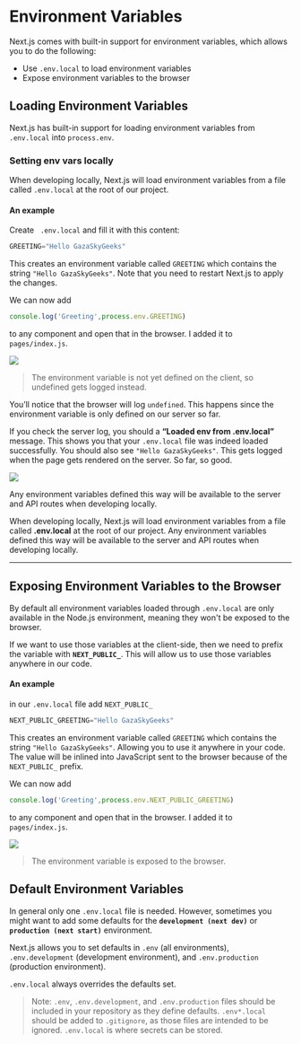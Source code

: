 # Environment Variables

Next.js comes with built-in support for environment variables, which allows you to do the following:

* Use `.env.local` to load environment variables
* Expose environment variables to the browser


## Loading Environment Variables

Next.js has built-in support for loading environment variables from `.env.local` into `process.env`.

### Setting env vars locally
When developing locally, Next.js will load environment variables from a file called `.env.local` at the root of our project.

#### An example 
Create ` .env.local` and fill it with this content:

```js
GREETING="Hello GazaSkyGeeks"
```
This creates an environment variable called `GREETING` which contains the string `"Hello GazaSkyGeeks"`. Note that you need to restart Next.js to apply the changes.

We can now add
```js
console.log('Greeting',process.env.GREETING)
```
to any component and open that in the browser. I added it to `pages/index.js`.

![](https://i.imgur.com/Qncy0v2.jpg)

> The environment variable is not yet defined on the client, so undefined gets logged instead.
> 
You’ll notice that the browser will log `undefined`. This happens since the environment variable is only defined on our server so far.

If you check the server log, you should a **“Loaded env from .env.local”** message. This shows you that your `.env.local` file was indeed loaded successfully. You should also see `"Hello GazaSkyGeeks"`. This gets logged when the page gets rendered on the server. So far, so good.

![](https://i.imgur.com/u8fsBBw.png)

Any environment variables defined this way will be available to the server and API routes when developing locally.


When developing locally, Next.js will load environment variables from a file called **.env.local** at the root of our project. Any environment variables defined this way will be available to the server and API routes when developing locally.


---

 ## Exposing Environment Variables to the Browser
 By default all environment variables loaded through `.env.local` are only available in the Node.js environment, meaning they won't be exposed to the browser.


 If we want to use those variables at the client-side, then we need to prefix the variable with **`NEXT_PUBLIC_`**. This will allow us to use those variables anywhere in our code.
 
 #### An example 


in our `.env.local` file add `NEXT_PUBLIC_`

```js
NEXT_PUBLIC_GREETING="Hello GazaSkyGeeks"
```
This creates an environment variable called `GREETING` which contains the string `"Hello GazaSkyGeeks"`.  Allowing you to use it anywhere in your code. The value will be inlined into JavaScript sent to the browser because of the `NEXT_PUBLIC_` prefix.

We can now add 
```js
console.log('Greeting',process.env.NEXT_PUBLIC_GREETING)
```

to any component and open that in the browser. I added it to `pages/index.js`.

![](https://i.imgur.com/tnwT3bu.png)
> The environment variable is exposed to the browser.
 

## Default Environment Variables
In general only one `.env.local` file is needed. However, sometimes you might want to add some defaults for the 
**`development (next dev)`** or **`production (next start)`** environment.

Next.js allows you to set defaults in `.env` (all environments), `.env.development` (development environment), and `.env.production` (production environment).

`.env.local` always overrides the defaults set.

> Note: `.env`, `.env.development`, and `.env.production` files should be included in your repository as they define defaults. `.env*.local` should be added to `.gitignore`, as those files are intended to be ignored. `.env.local` is where secrets can be stored.
> 



